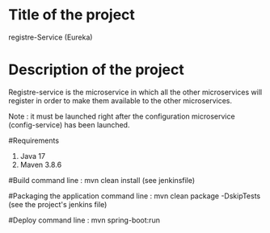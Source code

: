 # Title of the project #
registre-Service (Eureka)

# Description of the project
Registre-service is the microservice in which all the other microservices will register in order to make them available to the other microservices.

Note : it must be launched right after the configuration microservice (config-service) has been launched.


#Requirements
1. Java 17
2. Maven 3.8.6

#Build
command line : mvn clean install (see jenkinsfile)

#Packaging the application
command line : mvn clean package -DskipTests (see the project's jenkins file)

#Deploy
command line : mvn spring-boot:run